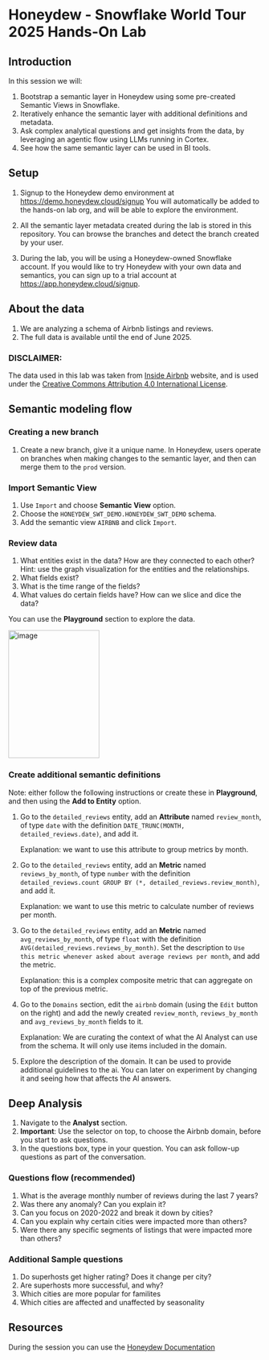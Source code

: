 # Honeydew - Snowflake World Tour 2025 Hands-On Lab

## Introduction

In this session we will:
1. Bootstrap a semantic layer in Honeydew using some pre-created Semantic Views in Snowflake.
2. Iteratively enhance the semantic layer with additional definitions and metadata.
3. Ask complex analytical questions and get insights from the data, by leveraging an agentic flow using LLMs running in Cortex.
4. See how the same semantic layer can be used in BI tools.

## Setup

1. Signup to the Honeydew demo environment at https://demo.honeydew.cloud/signup
   You will automatically be added to the hands-on lab org, and will be able to explore the environment.
   
2. All the semantic layer metadata created during the lab is stored in this repository.
   You can browse the branches and detect the branch created by your user.

3. During the lab, you will be using a Honeydew-owned Snowflake account.
   If you would like to try Honeydew with your own data and semantics,
   you can sign up to a trial account at https://app.honeydew.cloud/signup.

## About the data

1. We are analyzing a schema of Airbnb listings and reviews.
2. The full data is available until the end of June 2025.

### DISCLAIMER:
The data used in this lab was taken from [Inside Airbnb](https://insideairbnb.com/) website, and is used under the [Creative Commons Attribution 4.0 International License](https://creativecommons.org/licenses/by/4.0/).


## Semantic modeling flow

### Creating a new branch

1. Create a new branch, give it a unique name.
   In Honeydew, users operate on branches when making changes to the semantic layer, and then can merge them to the `prod` version.

### Import Semantic View

1. Use `Import` and choose **Semantic View** option.
1. Choose the `HONEYDEW_SWT_DEMO.HONEYDEW_SWT_DEMO` schema.
1. Add the semantic view `AIRBNB` and click `Import`.

### Review data
1. What entities exist in the data? How are they connected to each other?
   Hint: use the graph visualization for the entities and the relationships.
3. What fields exist?
4. What is the time range of the fields?
5. What values do certain fields have? How can we slice and dice the data?

You can use the **Playground** section to explore the data.

<img width="181" height="254" alt="image" src="https://github.com/user-attachments/assets/e25155b3-c59f-4435-bcde-6d9848449683" />


### Create additional semantic definitions

Note: either follow the following instructions or create these in **Playground**, and then using the **Add to Entity** option.

1. Go to the `detailed_reviews` entity, add an **Attribute** named `review_month`, of type `date`
   with the definition `DATE_TRUNC(MONTH, detailed_reviews.date)`, and add it.

   Explanation: we want to use this attribute to group metrics by month.
   
1. Go to the `detailed_reviews` entity, add an **Metric** named `reviews_by_month`, of type `number`
   with the definition `detailed_reviews.count GROUP BY (*, detailed_reviews.review_month)`, and add it.

   Explanation: we want to use this metric to calculate number of reviews per month.
   
1. Go to the `detailed_reviews` entity, add an **Metric** named `avg_reviews_by_month`, of type `float`
   with the definition `AVG(detailed_reviews.reviews_by_month)`.
   Set the description to `Use this metric whenever asked about average reviews per month`, and add the metric.

   Explanation: this is a complex composite metric that can aggregate on top of the previous metric.
     
1. Go to the `Domains` section, edit the `airbnb` domain (using the `Edit` button on the right)
   and add the newly created `review_month`, `reviews_by_month` and `avg_reviews_by_month` fields to it.

   Explanation: We are curating the context of what the AI Analyst can use from the schema.
   It will only use items included in the domain.

1. Explore the description of the domain. It can be used to provide additional guidelines to the ai.
   You can later on experiment by changing it and seeing how that affects the AI answers.
   
## Deep Analysis

1. Navigate to the **Analyst** section.
1. **Important**: Use the selector on top, to choose the Airbnb domain, before you start to ask questions.
1. In the questions box, type in your question. You can ask follow-up questions as part of the conversation.

### Questions flow (recommended)

1. What is the average monthly number of reviews during the last 7 years?
2. Was there any anomaly? Can you explain it?
3. Can you focus on 2020-2022 and break it down by cities?
4. Can you explain why certain cities were impacted more than others?
5. Were there any specific segments of listings that were impacted more than others?


### Additional Sample questions

1. Do superhosts get higher rating? Does it change per city?
2. Are superhosts more successful, and why?
3. Which cities are more popular for familites
4. Which cities are affected and unaffected by seasonality
 

## Resources

During the session you can use the [Honeydew Documentation](https://honeydew.ai/docs/introduction)
